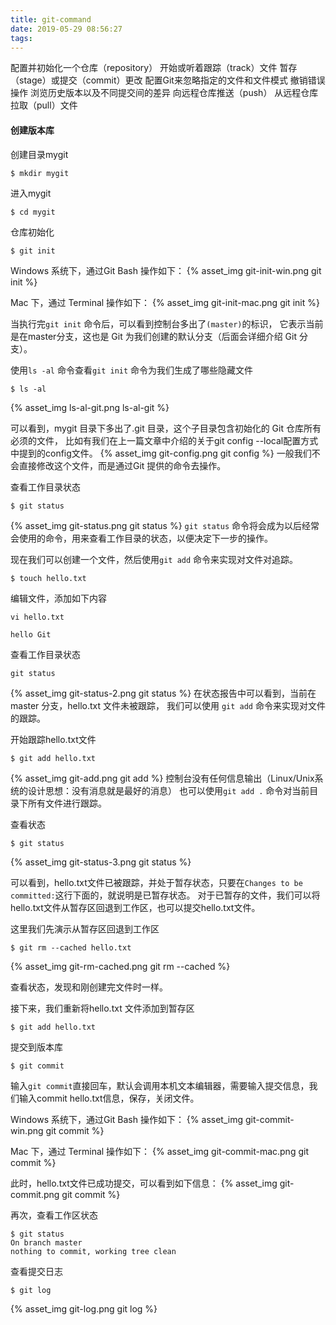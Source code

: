 ```yaml
---
title: git-command
date: 2019-05-29 08:56:27
tags:
---
```

配置并初始化一个仓库（repository）
开始或听着跟踪（track）文件
暂存（stage）或提交（commit）更改
配置Git来忽略指定的文件和文件模式
撤销错误操作
浏览历史版本以及不同提交间的差异
向远程仓库推送（push）
从远程仓库拉取（pull）文件

#### 创建版本库
创建目录mygit
```text
$ mkdir mygit
```

进入mygit
```text
$ cd mygit
```

仓库初始化
```text
$ git init
```
Windows 系统下，通过Git Bash 操作如下：
{% asset_img git-init-win.png git init %}

Mac 下，通过 Terminal 操作如下：
{% asset_img git-init-mac.png git init %}

当执行完`git init` 命令后，可以看到控制台多出了`(master)`的标识，
它表示当前是在master分支，这也是 Git 为我们创建的默认分支（后面会详细介绍 Git 分支）。

使用`ls -al` 命令查看`git init` 命令为我们生成了哪些隐藏文件
```text
$ ls -al
```
{% asset_img ls-al-git.png ls-al-git %}

可以看到，mygit 目录下多出了.git 目录，这个子目录包含初始化的 Git 仓库所有必须的文件，
比如有我们在上一篇文章中介绍的关于git config --local配置方式中提到的config文件。
{% asset_img git-config.png git config %}
一般我们不会直接修改这个文件，而是通过Git 提供的命令去操作。

查看工作目录状态
```text
$ git status
```
{% asset_img git-status.png git status %}
`git status` 命令将会成为以后经常会使用的命令，用来查看工作目录的状态，以便决定下一步的操作。

现在我们可以创建一个文件，然后使用`git add` 命令来实现对文件对追踪。
```text
$ touch hello.txt
```
编辑文件，添加如下内容
```text
vi hello.txt
```
```text
hello Git
```

查看工作目录状态
```text
git status
```
{% asset_img git-status-2.png git status %}
在状态报告中可以看到，当前在 master 分支，hello.txt 文件未被跟踪，
我们可以使用 `git add` 命令来实现对文件的跟踪。

开始跟踪hello.txt文件
```text
$ git add hello.txt
```
{% asset_img git-add.png git add %}
控制台没有任何信息输出（Linux/Unix系统的设计思想：没有消息就是最好的消息）
也可以使用`git add .` 命令对当前目录下所有文件进行跟踪。

查看状态
```text
$ git status
```
{% asset_img git-status-3.png git status %}

可以看到，hello.txt文件已被跟踪，并处于暂存状态，只要在`Changes to be committed:`这行下面的，就说明是已暂存状态。
对于已暂存的文件，我们可以将hello.txt文件从暂存区回退到工作区，也可以提交hello.txt文件。

这里我们先演示从暂存区回退到工作区
```text
$ git rm --cached hello.txt
```
{% asset_img git-rm-cached.png git rm --cached %}

查看状态，发现和刚创建完文件时一样。


接下来，我们重新将hello.txt 文件添加到暂存区
```text
$ git add hello.txt
```

提交到版本库
```text
$ git commit
```
输入`git commit`直接回车，默认会调用本机文本编辑器，需要输入提交信息，我们输入commit hello.txt信息，保存，关闭文件。

Windows 系统下，通过Git Bash 操作如下：
{% asset_img git-commit-win.png git commit %}

Mac 下，通过 Terminal 操作如下：
{% asset_img git-commit-mac.png git commit %}

此时，hello.txt文件已成功提交，可以看到如下信息：
{% asset_img git-commit.png git commit %}

再次，查看工作区状态
```text
$ git status
On branch master
nothing to commit, working tree clean
```

查看提交日志
```text
$ git log
```
{% asset_img git-log.png git log %}


